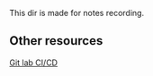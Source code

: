This dir is made for notes recording.

## Other resources
[Git lab CI/CD](https://www.youtube.com/watch?v=qP8kir2GUgo&t=362s)